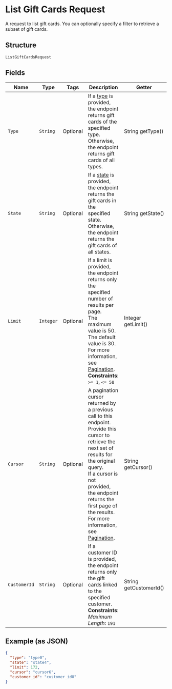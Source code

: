 
# List Gift Cards Request

A request to list gift cards. You can optionally specify a filter to retrieve a subset of
gift cards.

## Structure

`ListGiftCardsRequest`

## Fields

| Name | Type | Tags | Description | Getter |
|  --- | --- | --- | --- | --- |
| `Type` | `String` | Optional | If a [type](../../doc/models/gift-card-type.md) is provided, the endpoint returns gift cards of the specified type.<br>Otherwise, the endpoint returns gift cards of all types. | String getType() |
| `State` | `String` | Optional | If a [state](../../doc/models/gift-card-status.md) is provided, the endpoint returns the gift cards in the specified state.<br>Otherwise, the endpoint returns the gift cards of all states. | String getState() |
| `Limit` | `Integer` | Optional | If a limit is provided, the endpoint returns only the specified number of results per page.<br>The maximum value is 50. The default value is 30.<br>For more information, see [Pagination](https://developer.squareup.com/docs/working-with-apis/pagination).<br>**Constraints**: `>= 1`, `<= 50` | Integer getLimit() |
| `Cursor` | `String` | Optional | A pagination cursor returned by a previous call to this endpoint.<br>Provide this cursor to retrieve the next set of results for the original query.<br>If a cursor is not provided, the endpoint returns the first page of the results.<br>For more information, see [Pagination](https://developer.squareup.com/docs/working-with-apis/pagination). | String getCursor() |
| `CustomerId` | `String` | Optional | If a customer ID is provided, the endpoint returns only the gift cards linked to the specified customer.<br>**Constraints**: *Maximum Length*: `191` | String getCustomerId() |

## Example (as JSON)

```json
{
  "type": "type0",
  "state": "state4",
  "limit": 172,
  "cursor": "cursor6",
  "customer_id": "customer_id8"
}
```

